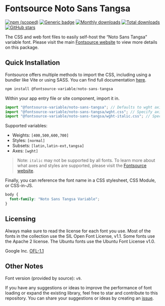 # Fontsource Noto Sans Tangsa

[![npm (scoped)](https://img.shields.io/npm/v/@fontsource-variable/noto-sans-tangsa?color=brightgreen)](https://www.npmjs.com/package/@fontsource-variable/noto-sans-tangsa) [![Generic badge](https://img.shields.io/badge/fontsource-passing-brightgreen)](https://github.com/fontsource/fontsource) [![Monthly downloads](https://badgen.net/npm/dm/@fontsource-variable/noto-sans-tangsa)](https://github.com/fontsource/fontsource) [![Total downloads](https://badgen.net/npm/dt/@fontsource-variable/noto-sans-tangsa)](https://github.com/fontsource/fontsource) [![GitHub stars](https://img.shields.io/github/stars/fontsource/fontsource.svg?style=social&label=Star)](https://github.com/fontsource/fontsource/stargazers)

The CSS and web font files to easily self-host the “Noto Sans Tangsa” variable font. Please visit the main [Fontsource website](https://fontsource.org/fonts/noto-sans-tangsa) to view more details on this package.

## Quick Installation

Fontsource offers multiple methods to import the CSS, including using a bundler like Vite or using SASS. You can find full documentation [here](https://fontsource.org/docs/getting-started/introduction).

```javascript
npm install @fontsource-variable/noto-sans-tangsa
```

Within your app entry file or site component, import it in.

```javascript
import "@fontsource-variable/noto-sans-tangsa"; // Defaults to wght axis
import "@fontsource-variable/noto-sans-tangsa/wght.css"; // Specify axis
import "@fontsource-variable/noto-sans-tangsa/wght-italic.css"; // Specify axis and style
```

Supported variables:
- Weights: `[400,500,600,700]`
- Styles: `[normal]`
- Subsets: `[latin,latin-ext,tangsa]`
- Axes: `[wght]`

> Note: `italic` may not be supported by all fonts. To learn more about what axes and styles are supported, please visit the [Fontsource website](https://fontsource.org/fonts/noto-sans-tangsa).

Finally, you can reference the font name in a CSS stylesheet, CSS Module, or CSS-in-JS.

```css
body {
  font-family: "Noto Sans Tangsa Variable";
}
```

## Licensing
Always make sure to read the license for each font you use. Most of the fonts in the collection use the SIL Open Font License, v1.1. Some fonts use the Apache 2 license. The Ubuntu fonts use the Ubuntu Font License v1.0.

Google Inc.
[OFL-1.1](http://scripts.sil.org/OFL)

## Other Notes
Font version (provided by source): `v9`.

If you have any suggestions or ideas to improve the performance of font loading or expand the existing library, feel free to star and contribute to this repository. You can share your suggestions or ideas by creating an [issue](https://github.com/fontsource/fontsource/issues).